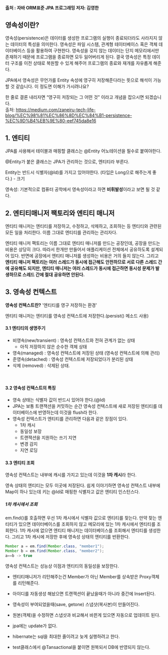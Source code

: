#### 출처 : 자바 ORM표준 JPA 프로그래밍 저자: 김영한

## 영속성이란?
영속성(persistence)은 데이터를 생성한 프로그램의 실행이 종료되더라도 사라지지 않는 데이터의 특성을 의미한다. 영속성은 파일 시스템, 관계형 테이터베이스 혹은 객체 데이터베이스 등을 활용하여 구현한다. 영속성을 갖지 않는 데이터는 단지 메모리에서만 존재하기 때문에 프로그램을 종료하면 모두 잃어버리게 된다. 결국 영속성은 특정 데이터 구조를 이전 상태로 복원할 수 있게 해주어 프로그램의 종료와 재개를 자유롭게 해준다.

JPA에서 영속성은 무언가를 Entity 속성에 영구히 저장해준다라는 뜻으로 해석이 가능할 것 같습니다.
이 정도면 이해가 가시려나요?

한 줄로 결론 내리자면 “영구히 저장되는 그 어떤 것" 이라고 개념을 잡으시면 되겠습니다.   
출처: https://medium.com/zaneiru-tech-life-blog/%EC%98%81%EC%86%8D%EC%84%B1-persistence-%EC%9D%B4%EB%9E%80-eef745da8e16

## 1. 엔티티

JPA를 사용해서 테이블과 매핑할 클래스는 @Entity 어노테이션을 필수로 붙여야한다. 

@Entity가 붙은 클래스는 JPA가 관리하는 것으로, 엔티티라 부른다.

Entity는 반드시 식별자(@Id)를 가지고 있어야한다. (타입은 Long으로 해주는게 좋다.) - 크기

영속성: 기본적으로 컴퓨터 공학에서 영속성이라고 하면 **비휘발성**이라고 보면 될 것 같다.

  



## 2. 엔티티매니저 팩토리와 엔티티 매니저

엔티티 매니저는 엔티티를 저장하고, 수정하고, 삭제하고, 조회하는 등 엔티티와 관련된 모든 일을 처리한다. 이름 그대로 엔티티를 관리하는 관리자다.



엔티티 매니저 팩토리는 이름 그대로 엔티티 매니저를 만드는 공장인데, 공장을 만드는 비용은 상당히 크다. 따라서 한개만 만들어서 애플리케이션 전체에서 공유하도록 설계되어 있다. 반면에 공장에서 엔티티 매니저를 생성하는 비용은 거의 들지 않는다. 그리고 **엔티티 매니저 팩토리는 여러 스레드가 동시에 접근해도 안전하므로 서로 다른 스레드 간에 공유해도 되지만, 엔티티 매니저는 여러 스레드가 동시에 접근하면 동시성 문제가 발생하므로 스레드 간에 절대 공유하면 안된다.**



## 3. 영속성 컨텍스트

**영속성 컨텍스트란?**  '엔티티를 영구 저장하는 환경'

엔티티 매니저는 엔티티를 영속성 컨텍스트에 저장한다.(persist() 메소드 사용)

####  

#### 3.1 엔티티의 생명주기 

- 비영속(new/transient) : 영속성 컨텍스트와 전혀 관계가 없는 상태
  - 아직 저장하지 않은 순수한 객체 상태
- 영속(managed) : 영속성 컨텍스트에 저장된 상태 (영속성 컨텍스트에 의해 관리)
- 준영속(detached) : 영속성 컨텍스트에 저장되었다가 분리된 상태
- 삭제 (removed) : 삭제된 상태.   

​      

#### 3.2 영속성 컨텍스트의 특징

- 영속 상태는 식별자 값이 반드시 있어야 한다.(@Id)
- JPA는 보통 트랜잭션을 커밋하는 순간 영속성 컨텍스트에 새로 저장된 엔티티를 데이터베이스에 반영하는데 이것을 flush라 한다.
- 영속성 컨텍스트가 엔티티를 관리하면 다음과 같은 장점이 있다.
  - 1차 캐시
  - 동일성 보장
  - 트랜잭션을 지원하는 쓰기 지연
  - 변경 감지
  - 지연 로딩



#### 3.3 엔티티 조회

영속성 컨텍스트는 내부에 캐시를 가지고 있는데 이것을 **1차 캐시**라 한다.

영속 상태의 엔티티는 모두 이곳에 저장된다. 쉽게 이야기하면 영속성 컨텍스트 내부에 Map이 하나 있는데 키는 @Id로 매핑한 식별자고 값은 엔티티 인스턴스다.

##### 1차 캐시에서 조회

em.find()를 호출하면 우선 1차 캐시에서 식별자 값으로 엔티티를 찾는다. 만약 찾는 엔티티가 있으면 데이터베이스를 조회하지 않고 메모리에 있는 1차 캐시에서 엔티티를 조회한다. 1차 캐시에 없으면 엔티티 매니저는 데이터베이스를 조회해서 엔티티를 생성한다. 그리고 1차 캐시에 저장한 후에 영속성 상태의 엔티티를 반환한다.

```java
Member a = em.find(Member.class, "member1");
Member b = em.find(Member.class, "member2");
a==b -> true
```

영속성 컨텍스트는 성능상 이점과 엔티티의 동일성을 보장한다.



- 엔티티매니저가 리턴해주는건 Member가 아닌 Member를 상속받은 Proxy객체를 리턴해준다.

- 아이디를 자동생성 해놨으면 트랜잭션이 끝났을때가 아니라 중간에 Insert된다.

- 영속성이 부여되었을때(save, getone) 스냅샷(복사본)이 만들어진다.

- 원본(객체)을 수정하면 스냅샷과 비교해서 바뀐게 있으면 자동으로 업데이트 된다.

- jpa에는 update가 없다. 
- hibernate는 sql을 최대한 줄이려고 늦게 실행하려고 한다.
- test클래스에서 @Tansactional을 붙이면 원복되서 DB에 반영되지 않는다.



